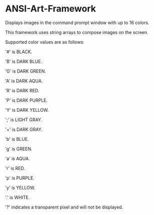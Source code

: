 # ANSI-Art-Framework
Displays images in the command prompt window with up to 16 colors.

This framework uses string arrays to compose images on the screen.

Supported color values are as follows:

'#' is BLACK.

'B' is DARK BLUE.

'G' is DARK GREEN.

'A' is DARK AQUA.

'R' is DARK RED.

'P' is DARK PURPLE.

'Y' is DARK YELLOW.

';' is LIGHT GRAY.

'+' is DARK GRAY.

'b' is BLUE.

'g' is GREEN.

'a' is AQUA.

'r' is RED.

'p' is PURPLE.

'y' is YELLOW.

'.' is WHITE.

'?' indicates a transparent pixel and will not be displayed.
